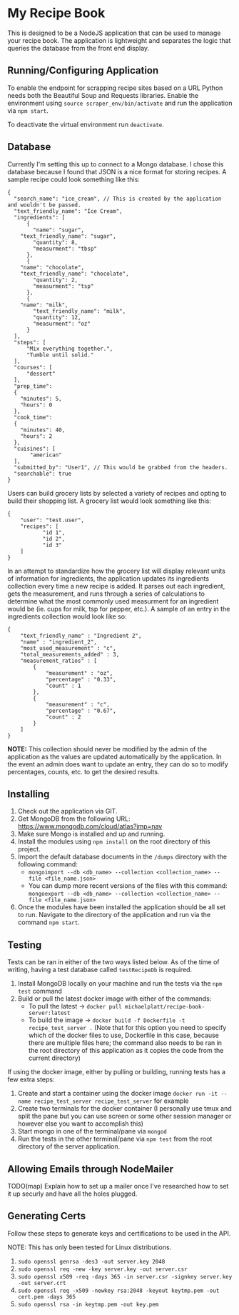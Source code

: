 # My Recipe Book
This is designed to be a NodeJS application that can be used to manage your recipe book.  The application is lightweight and separates the logic that queries the database from the front end display.

## Running/Configuring Application
To enable the endpoint for scrapping recipe sites based on a URL Python needs both the Beautiful Soup and Requests libraries. Enable the environment using `source scraper_env/bin/activate` and run the application via `npm start`.

To deactivate the virtual environment run `deactivate`.

## Database
Currently I'm setting this up to connect to a Mongo database.  I chose this database because I found that JSON is a nice format for storing recipes.  A sample recipe could look something like this:

```
{
  "search_name": "ice_cream", // This is created by the application and wouldn't be passed.
  "text_friendly_name": "Ice Cream",
  "ingredients": [
      {
        "name": "sugar",
	"text_friendly_name": "sugar",
    	"quantity": 8,
    	"measurment": "tbsp"
      },
      {
	"name": "chocolate",
	"text_friendly_name": "chocolate",
      	"quantity": 2,
      	"measurment": "tsp"
      },
      {
	"name": "milk",
      	"text_friendly_name": "milk",
      	"quantity": 12,
      	"measurment": "oz"
      }
  ],
  "steps": [
      "Mix everything together.",
      "Tumble until solid."
  ],
  "courses": [
      "dessert"
  ],
  "prep_time":
  {
    "minutes": 5,
    "hours": 0
  },
  "cook_time":
  {
    "minutes": 40,
    "hours": 2
  },
  "cuisines": [
       "american"
  ],
  "submitted_by": "User1", // This would be grabbed from the headers.
  "searchable": true
}
```

Users can build grocery lists by selected a variety of recipes and opting to build their shopping list.  A grocery list would look something like this:
```
{
	"user": "test.user",
	"recipes": [
		   "id 1",
		   "id 2",
		   "id 3"
	]
}
```

In an attempt to standardize how the grocery list will display relevant units of information for ingredients, the application updates its ingredients collection every time a new recipe is added.  It parses out each ingredient, gets the measurement, and runs through a series of calculations to determine what the most commonly used measurment for an ingredient would be (ie. cups for milk, tsp for pepper, etc.).  A sample of an entry in the ingredients collection would look like so:
```
{
	"text_friendly_name" : "Ingredient 2",
	"name" : "ingredient_2",
	"most_used_measurement" : "c",
	"total_measurements_added" : 3,
	"measurement_ratios" : [
		{
			"measurement" : "oz",
			"percentage" : "0.33",
			"count" : 1
		},
		{
			"measurement" : "c",
			"percentage" : "0.67",
			"count" : 2
		}
	]
}
```
<b>NOTE:</b> This collection should never be modified by the admin of the application as the values are updated automatically by the application.  In the event an admin does want to update an entry, they can do so to modify percentages, counts, etc. to get the desired results.

## Installing
1. Check out the application via GIT.
2. Get MongoDB from the following URL: https://www.mongodb.com/cloud/atlas?jmp=nav
3. Make sure Mongo is installed and up and running.
4. Install the modules using `npm install` on the root directory of this project.
5. Import the default database documents in the `/dumps` directory with the following command:
    * `mongoimport --db <db_name> --collection <collection_name> --file <file_name.json>`
    * You can dump more recent versions of the files with this command: `mongoexport --db <db_name> --collection <collection_name> --file <file_name.json>`
6. Once the modules have been installed the application should be all set to run.  Navigate to the directory of the application and run via the command `npm start`.

## Testing
Tests can be ran in either of the two ways listed below. As of the time of writing, having a test database called `testRecipeDb` is required.
1. Install MongoDB locally on your machine and run the tests via the `npm test` command
2. Build or pull the latest docker image with either of the commands:
    * To pull the latest -> `docker pull michaelplatt/recipe-book-server:latest`
    * To build the image -> `docker build -f Dockerfile -t recipe_test_server .` (Note that for this option you need to specify which of the docker files to use, Dockerfile in this case, because there are multiple files here; the command also needs to be ran in the root directory of this application as it copies the code from the current directory)

If using the docker image, either by pulling or building, running tests has a few extra steps:
1. Create and start a container using the docker image `docker run -it --name recipe_test_server recipe_test_server` for example
2. Create two terminals for the docker container (I personally use tmux and split the pane but you can use screen or some other session manager or however else you want to accomplish this)
3. Start mongo in one of the terminal/pane via `mongod`
4. Run the tests in the other terminal/pane via `npm test` from the root directory of the server application.

## Allowing Emails through NodeMailer
TODO(map) Explain how to set up a mailer once I've researched how to set it up securly and have all the holes plugged.

## Generating Certs
Follow these steps to generate keys and certifications to be used in the API.

NOTE: This has only been tested for Linux distributions.

1. `sudo openssl genrsa -des3 -out server.key 2048`
2. `sudo openssl req -new -key server.key -out server.csr`
3. `sudo openssl x509 -req -days 365 -in server.csr -signkey server.key -out server.crt`
4. `sudo openssl req -x509 -newkey rsa:2048 -keyout keytmp.pem -out cert.pem -days 365`
5. `sudo openssl rsa -in keytmp.pem -out key.pem`
